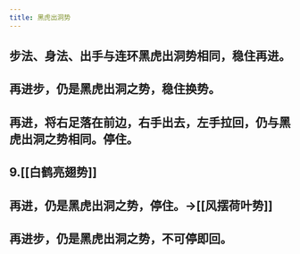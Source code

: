 ```yaml
---
title: 黑虎出洞势
---
```


## 步法、身法、出手与连环黑虎出洞势相同，稳住再进。
## 再进步，仍是黑虎出洞之势，稳住换势。
## 再进，将右足落在前边，右手出去，左手拉回，仍与黑虎出洞之势相同。停住。
## 9.[[白鹤亮翅势]]
## 再进，仍是黑虎出洞之势，停住。->[[风摆荷叶势]]
## 再进步，仍是黑虎出洞之势，不可停即回。
##
